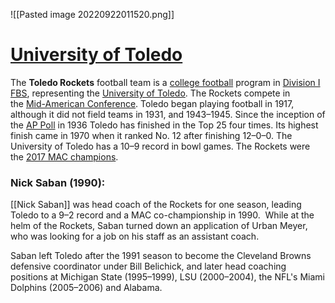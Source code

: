![[Pasted image 20220922011520.png]]

# <u>University of Toledo</u>

The **Toledo Rockets** football team is a [college football](https://en.wikipedia.org/wiki/College_football "College football") program in [Division I FBS](https://en.wikipedia.org/wiki/Division_I_FBS "Division I FBS"), representing the [University of Toledo](https://en.wikipedia.org/wiki/University_of_Toledo "University of Toledo"). The Rockets compete in the [Mid-American Conference](https://en.wikipedia.org/wiki/Mid-American_Conference "Mid-American Conference"). Toledo began playing football in 1917, although it did not field teams in 1931, and 1943–1945. Since the inception of the [AP Poll](https://en.wikipedia.org/wiki/AP_Poll "AP Poll") in 1936 Toledo has finished in the Top 25 four times. Its highest finish came in 1970 when it ranked No. 12 after finishing 12–0–0. The University of Toledo has a 10–9 record in bowl games. The Rockets were the [2017 MAC champions](https://en.wikipedia.org/wiki/2017_Mid-American_Conference_football_season "2017 Mid-American Conference football season").


### Nick Saban (1990):

[[Nick Saban]] was head coach of the Rockets for one season, leading Toledo to a 9–2 record and a MAC co-championship in 1990.  While at the helm of the Rockets, Saban turned down an application of Urban Meyer, who was looking for a job on his staff as an assistant coach.

Saban left Toledo after the 1991 season to become the Cleveland Browns defensive coordinator under Bill Belichick, and later head coaching positions at Michigan State (1995–1999), LSU (2000–2004), the NFL's Miami Dolphins (2005–2006) and Alabama.